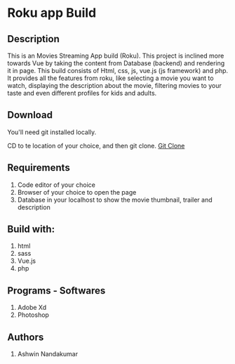 # Roku app Build

## Description 
This is an Movies Streaming App build (Roku). This project is inclined more towards
Vue by taking the content from Database (backend) and rendering it in page. This build consists of Html, css, js, vue.js (js framework) and php. It provides all the
features from roku, like selecting a movie you want to watch, displaying the description about the movie, filtering movies to your taste and even different
profiles for kids and adults.

## Download
You'll need git installed locally.

CD to te location of your choice, and then git clone.
[Git Clone](https://github.com/ash674/ashwin_nandakumar_roku.git)

## Requirements
1. Code editor of your choice
2. Browser of your choice to open the page
3. Database in your localhost to show the movie thumbnail, trailer and description

## Build with:
1. html
2. sass
3. Vue.js
4. php

## Programs - Softwares
1. Adobe Xd
2. Photoshop

## Authors
1. Ashwin Nandakumar